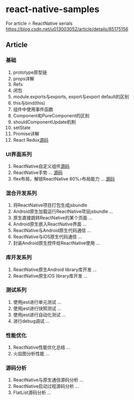 # react-native-samples
For article 🔥 ReactNative serials https://blog.csdn.net/u013003052/article/details/85175156

## Article

### 基础
1. prototype原型链
2. props详解
3. Refs
4. 闭包
5. module.exports与exports, export与export default的区别
6. this与bind(this)
7. 组件中使用事件函数
8. Component和PureComponent的区别
9. shouldComponentUpdate机制
10. setState
11. Promise详解
12. React Redux[源码](https://github.com/qindachang/react-native-samples/tree/master/redux)

### UI界面系列
1. ReactNative自定义组件[源码](https://github.com/qindachang/react-native-samples/tree/master/custom_view)
2. ReactNative手势 … [源码](https://github.com/qindachang/react-native-samples/tree/master/gesture)
3. flex布局，解锁ReactNative 80%⤴布局能力 … [源码](https://github.com/qindachang/react-native-samples/tree/master/flex)

### 混合开发系列
1. 将ReactNative项目打包生成jsbundle
2. Android原生加载运行ReactNative项目jsbundle …
3. 原生直接跳转ReactNative的某个页面 …
4. Android原生嵌入ReactNative界面 …
5. ReactNative与Android原生代码通信 …
6. ReactNative与iOS原生代码通信 …
7. 封装Android原生控件给ReactNative使用 …

### 库开发系列
1. ReactNative原生Android library库开发 …
2. ReactNative原生iOS library库开发 …

### 测试系列
1. 使用jest进行单元测试 …
2. 使用jest进行快照测试 …
3. 使用jest进行自动化测试 …
4. 进行debug调试 …

### 性能优化
1. ReactNative性能优化总结 …
2. 火焰图分析性能 …

### 源码分析
1. ReactNative与原生通信源码分析 …
2. ReactNative启动过程源码分析 …
3. FlatList源码分析 …

